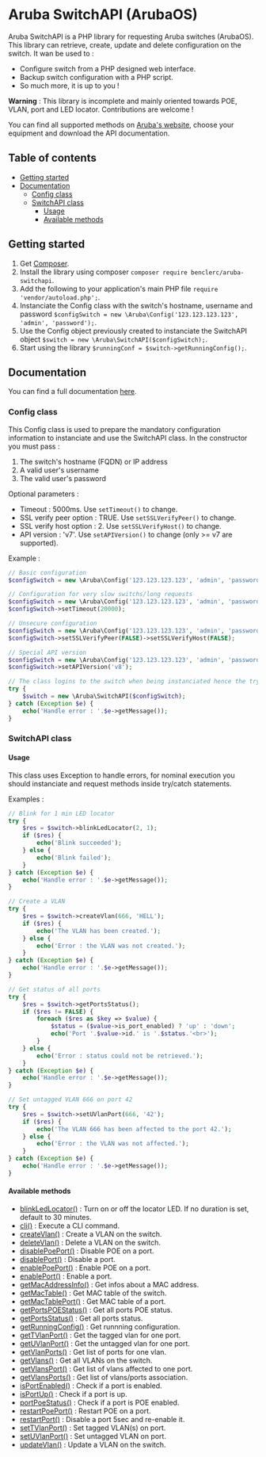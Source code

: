 # Aruba SwitchAPI (ArubaOS)

Aruba SwitchAPI is a PHP library for requesting Aruba switches (ArubaOS). This library can retrieve, create, update and delete configuration on the switch. It wan be used to :

* Configure switch from a PHP designed web interface.
* Backup switch configuration with a PHP script.
* So much more, it is up to you !

**Warning** : This library is incomplete and mainly oriented towards POE, VLAN, port and LED locator. Contributions are welcome !

You can find all supported methods on [Aruba's website](https://h10145.www1.hpe.com/Downloads/ProductsList.aspx), choose your equipment and download the API documentation.

## Table of contents

<!--ts-->
   * [Getting started](#getting-started)
   * [Documentation](#documentation)
      * [Config class](#config-class)
      * [SwitchAPI class](#switchapi-class)
         * [Usage](#usage)
         * [Available methods](#available-methods)
<!--te-->

## Getting started

1. Get [Composer](http://getcomposer.org/).
2. Install the library using composer `composer require benclerc/aruba-switchapi`.
3. Add the following to your application's main PHP file `require 'vendor/autoload.php';`.
4. Instanciate the Config class with the switch's hostname, username and password `$configSwitch = new \Aruba\Config('123.123.123.123', 'admin', 'password');`.
5. Use the Config object previously created to instanciate the SwitchAPI object `$switch = new \Aruba\SwitchAPI($configSwitch);`.
6. Start using the library `$runningConf = $switch->getRunningConfig();`.

## Documentation

You can find a full documentation [here](https://benclerc.github.io/Aruba-SwitchAPI/).

### Config class

This Config class is used to prepare the mandatory configuration information to instanciate and use the SwitchAPI class. In the constructor you must pass :

1. The switch's hostname (FQDN) or IP address
2. A valid user's username
3. The valid user's password

Optional parameters :

* Timeout : 5000ms. Use `setTimeout()` to change.
* SSL verify peer option : TRUE. Use `setSSLVerifyPeer()` to change.
* SSL verify host option : 2. Use `setSSLVerifyHost()` to change.
* API version : 'v7'. Use `setAPIVersion()` to change (only >= v7 are supported).

Example :

```php
// Basic configuration
$configSwitch = new \Aruba\Config('123.123.123.123', 'admin', 'password');

// Configuration for very slow switchs/long requests
$configSwitch = new \Aruba\Config('123.123.123.123', 'admin', 'password');
$configSwitch->setTimeout(20000);

// Unsecure configuration
$configSwitch = new \Aruba\Config('123.123.123.123', 'admin', 'password');
$configSwitch->setSSLVerifyPeer(FALSE)->setSSLVerifyHost(FALSE);

// Special API version
$configSwitch = new \Aruba\Config('123.123.123.123', 'admin', 'password');
$configSwitch->setAPIVersion('v8');

// The class logins to the switch when being instanciated hence the try/catch statement. 
try {
	$switch = new \Aruba\SwitchAPI($configSwitch);
} catch (Exception $e) {
	echo('Handle error : '.$e->getMessage());
}
```

### SwitchAPI class

#### Usage

This class uses Exception to handle errors, for nominal execution you should instanciate and request methods inside try/catch statements.

Examples :

```php
// Blink for 1 min LED locator
try {
	$res = $switch->blinkLedLocator(2, 1);
	if ($res) {
		echo('Blink succeeded');
	} else {
		echo('Blink failed');
	}
} catch (Exception $e) {
	echo('Handle error : '.$e->getMessage());
}

// Create a VLAN
try {
	$res = $switch->createVlan(666, 'HELL');
	if ($res) {
		echo('The VLAN has been created.');
	} else {
		echo('Error : the VLAN was not created.');
	}
} catch (Exception $e) {
	echo('Handle error : '.$e->getMessage());
}

// Get status of all ports
try {
	$res = $switch->getPortsStatus();
	if ($res != FALSE) {
		foreach ($res as $key => $value) {
			$status = ($value->is_port_enabled) ? 'up' : 'down';
			echo('Port '.$value->id.' is '.$status.'<br>');
		}
	} else {
		echo('Error : status could not be retrieved.');
	}
} catch (Exception $e) {
	echo('Handle error : '.$e->getMessage());
}

// Set untagged VLAN 666 on port 42
try {
	$res = $switch->setUVlanPort(666, '42');
	if ($res) {
		echo('The VLAN 666 has been affected to the port 42.');
	} else {
		echo('Error : the VLAN was not affected.');
	}
} catch (Exception $e) {
	echo('Handle error : '.$e->getMessage());
}
```

#### Available methods

* [blinkLedLocator()](https://benclerc.github.io/Aruba-SwitchAPI/classes/Aruba-SwitchAPI.html#method_blinkLedLocator) : Turn on or off the locator LED. If no duration is set, default to 30 minutes.
* [cli()](https://benclerc.github.io/Aruba-SwitchAPI/classes/Aruba-SwitchAPI.html#method_cli) : Execute a CLI command.
* [createVlan()](https://benclerc.github.io/Aruba-SwitchAPI/classes/Aruba-SwitchAPI.html#method_createVlan) : Create a VLAN on the switch.
* [deleteVlan()](https://benclerc.github.io/Aruba-SwitchAPI/classes/Aruba-SwitchAPI.html#method_deleteVlan) : Delete a VLAN on the switch.
* [disablePoePort()](https://benclerc.github.io/Aruba-SwitchAPI/classes/Aruba-SwitchAPI.html#method_disablePoePort) : Disable POE on a port.
* [disablePort()](https://benclerc.github.io/Aruba-SwitchAPI/classes/Aruba-SwitchAPI.html#method_disablePort) : Disable a port.
* [enablePoePort()](https://benclerc.github.io/Aruba-SwitchAPI/classes/Aruba-SwitchAPI.html#method_enablePoePort) : Enable POE on a port.
* [enablePort()](https://benclerc.github.io/Aruba-SwitchAPI/classes/Aruba-SwitchAPI.html#method_enablePort) : Enable a port.
* [getMacAddressInfo()](https://benclerc.github.io/Aruba-SwitchAPI/classes/Aruba-SwitchAPI.html#method_getMacAddressInfo) : Get infos about a MAC address.
* [getMacTable()](https://benclerc.github.io/Aruba-SwitchAPI/classes/Aruba-SwitchAPI.html#method_getMacTable) : Get MAC table of the switch.
* [getMacTablePort()](https://benclerc.github.io/Aruba-SwitchAPI/classes/Aruba-SwitchAPI.html#method_getMacTablePort) : Get MAC table of a port.
* [getPortsPOEStatus()](https://benclerc.github.io/Aruba-SwitchAPI/classes/Aruba-SwitchAPI.html#method_getPortsPOEStatus) : Get all ports POE status.
* [getPortsStatus()](https://benclerc.github.io/Aruba-SwitchAPI/classes/Aruba-SwitchAPI.html#method_getPortsStatus) : Get all ports status.
* [getRunningConfig()](https://benclerc.github.io/Aruba-SwitchAPI/classes/Aruba-SwitchAPI.html#method_getRunningConfig) : Get runnning configuration.
* [getTVlanPort()](https://benclerc.github.io/Aruba-SwitchAPI/classes/Aruba-SwitchAPI.html#method_getTVlanPort) : Get the tagged vlan for one port.
* [getUVlanPort()](https://benclerc.github.io/Aruba-SwitchAPI/classes/Aruba-SwitchAPI.html#method_getUVlanPort) : Get the untagged vlan for one port.
* [getVlanPorts()](https://benclerc.github.io/Aruba-SwitchAPI/classes/Aruba-SwitchAPI.html#method_getVlanPorts) : Get list of ports for one vlan.
* [getVlans()](https://benclerc.github.io/Aruba-SwitchAPI/classes/Aruba-SwitchAPI.html#method_getVlans) : Get all VLANs on the switch.
* [getVlansPort()](https://benclerc.github.io/Aruba-SwitchAPI/classes/Aruba-SwitchAPI.html#method_getVlansPort) : Get list of vlans affected to one port.
* [getVlansPorts()](https://benclerc.github.io/Aruba-SwitchAPI/classes/Aruba-SwitchAPI.html#method_getVlansPorts) : Get list of vlans/ports association.
* [isPortEnabled()](https://benclerc.github.io/Aruba-SwitchAPI/classes/Aruba-SwitchAPI.html#method_isPortEnabled) : Check if a port is enabled.
* [isPortUp()](https://benclerc.github.io/Aruba-SwitchAPI/classes/Aruba-SwitchAPI.html#method_isPortUp) : Check if a port is up.
* [portPoeStatus()](https://benclerc.github.io/Aruba-SwitchAPI/classes/Aruba-SwitchAPI.html#method_portPoeStatus) : Check if a port is POE enabled.
* [restartPoePort()](https://benclerc.github.io/Aruba-SwitchAPI/classes/Aruba-SwitchAPI.html#method_restartPoePort) : Restart POE on a port.
* [restartPort()](https://benclerc.github.io/Aruba-SwitchAPI/classes/Aruba-SwitchAPI.html#method_restartPort) : Disable a port 5sec and re-enable it.
* [setTVlanPort()](https://benclerc.github.io/Aruba-SwitchAPI/classes/Aruba-SwitchAPI.html#method_setTVlanPort) : Set tagged VLAN(s) on port.
* [setUVlanPort()](https://benclerc.github.io/Aruba-SwitchAPI/classes/Aruba-SwitchAPI.html#method_setUVlanPort) : Set untagged VLAN on port.
* [updateVlan()](https://benclerc.github.io/Aruba-SwitchAPI/classes/Aruba-SwitchAPI.html#method_updateVlan) : Update a VLAN on the switch.
